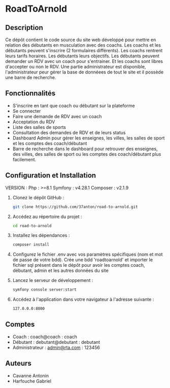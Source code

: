 # RoadToArnold

## Description

Ce dépôt contient le code source du site web développé pour mettre en relation des débutants en musculation avec des coachs. Les coachs et les débutants peuvent s'inscrire (2 formulaires différents). Les coachs rentrent leurs tarifs horaires. Les débutants leurs objectifs. Les débutants peuvent demander un RDV avec un coach pour s'entrainer. Et les coachs sont libres d'accepter ou non le RDV. 
Une partie administrateur est disponible, l'administrateur peur gérer la base de donnéees de tout le site et il possède une barre de recherche.

## Fonctionnalités

- S'inscrire en tant que coach ou débutant sur la plateforme
- Se connecter
- Faire une demande de RDV avec un coach
- Acceptation du RDV
- Liste des salles de sports
- Consultation des demandes de RDV et de leurs status
- Dashboard Admin pour gérer les enseignes, les villes, les salles de sport et les comptes des coach/débutant
- Barre de recherche dans le dashboard pour retrouver des enseignes, des villes, des salles de sport ou les comptes des coach/débutant plus facilement.

## Configuration et Installation

VERSION :
   Php : >=8.1
   Symfony : v4.28.1
   Composer : v2.1.9

1. Clonez le dépôt GitHub :

   ```bash
   git clone https://github.com/37anton/road-to-arnold.git
   
2. Accédez au répertoire du projet :

   ```bash
   cd road-to-arnold
   
3. Installez les dépendances :
   ```bash
   composer install

4. Configurez le fichier .env avec vos paramètres spécifiques (nom et mot de passe de votre bdd).
   Crée une bdd 'roadtoarnold' et importer le fichier sql présent dans le dépôt pour avoir les comptes coach, débutant, admin et les autres données du site
   
5. Lancez le serveur de développement :
   ```bash
   symfony console server:start
   
6. Accédez à l'application dans votre navigateur à l'adresse suivante :
   ```bash
   127.0.0.0:8000

## Comptes

- Coach : coach@coach : coach
- Débutant : debutant@debutant : debutant
- Administrateur : admin@rta.com : 123456

## Auteurs

- Cavanne Antonin
- Harfouche Gabriel

